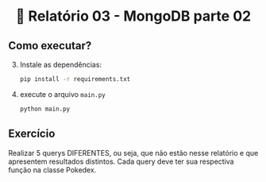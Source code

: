 <h1 align="center">
 📄 Relatório 03 - MongoDB parte 02
</h1>

## Como executar?
3. Instale as dependências:
    ```sh
    pip install -r requirements.txt
    ```
4. execute o arquivo `main.py`
    ```sh
    python main.py
    ```

## Exercício

Realizar 5 querys DIFERENTES, ou seja, que não estão nesse relatório e que apresentem resultados distintos. Cada query deve ter sua respectiva função na classe Pokedex.